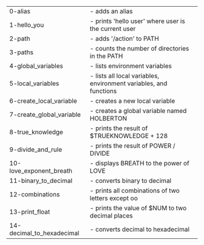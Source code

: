 <table>
  <tr>
    <td>0-alias</td>
    <td> - adds an alias</td>
  </tr>
  <tr>
    <td>1-hello_you</td>
    <td> - prints 'hello user' where user is the current user</td>
  </tr>
  <tr>
    <td>2-path</td>
    <td> - adds '/action' to PATH</td>
  </tr>
  <tr>
    <td>3-paths</td>
    <td> - counts the number of directories in the PATH</td>
  </tr>
  <tr>
    <td>4-global_variables</td>
    <td> - lists environment variables</td>
  </tr>
  <tr>
    <td>5-local_variables</td>
    <td> - lists all local variables, environment variables, and functions</td>
  </tr>
  <tr>
    <td>6-create_local_variable</td>
    <td> - creates a new local variable</td>
  </tr>
  <tr>
    <td>7-create_global_variable</td>
    <td> - creates a global variable named HOLBERTON</td>
  </tr>
  <tr>
    <td>8-true_knowledge</td>
    <td> - prints the result of $TRUEKNOWLEDGE + 128</td>
  </tr>
  <tr>
    <td>9-divide_and_rule</td>
    <td> - prints the result of POWER / DIVIDE</td>
  </tr>
  <tr>
    <td>10-love_exponent_breath</td>
    <td> - displays BREATH to the power of LOVE</td>
  </tr>
  <tr>
    <td>11-binary_to_decimal</td>
    <td> - converts binary to decimal</td>
  </tr>
  <tr>
    <td>12-combinations</td>
    <td> - prints all combinations of two letters except oo</td>
  </tr>
  <tr>
    <td>13-print_float</td>
    <td> - prints the value of $NUM to two decimal places</td>
  </tr>
  <tr>
    <td>14-decimal_to_hexadecimal</td>
    <td> - converts decimal to hexadecimal</td>
  </tr>
</table>
